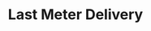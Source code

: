 ---
title: "Last Meter Delivery"
collection: projects
permalink: /projects/2018-08-last-meter-delivery
start_date: 2018-08
end_date: 2019-09
excerpt: "TODO: description"
---